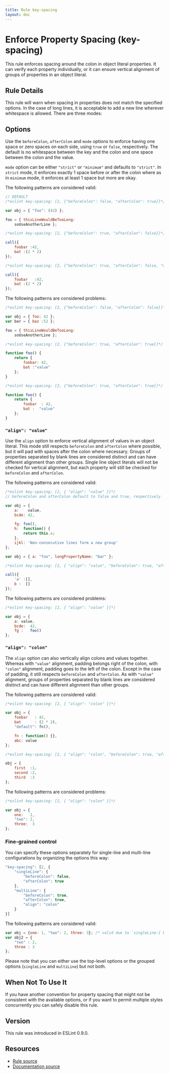 ```yaml
---
title: Rule key-spacing
layout: doc
---
```

<!-- Note: No pull requests accepted for this file. See README.md in the root directory for details. -->

# Enforce Property Spacing (key-spacing)

This rule enforces spacing around the colon in object literal properties. It can verify each property individually, or it can ensure vertical alignment of groups of properties in an object literal.

## Rule Details

This rule will warn when spacing in properties does not match the specified options. In the case of long lines, it is acceptable to add a new line wherever whitespace is allowed. There are three modes:

## Options

Use the `beforeColon`, `afterColon` and `mode` options to enforce having one space or zero spaces on each side, using `true` or `false`, respectively. The default is no whitespace between the key and the colon and one space between the colon and the value.

`mode` option can be either `"strict"` or `"minimum"` and defaults to `"strict"`. In `strict` mode, it enforces exactly 1 space before or after the colon where as in `minimum` mode, it enforces at least 1 space but more are okay.

The following patterns are considered valid:

```js
// DEFAULT
/*eslint key-spacing: [2, {"beforeColon": false, "afterColon": true}]*/

var obj = { "foo": (42) };

foo = { thisLineWouldBeTooLong:
    soUseAnotherLine };
```

```js
/*eslint key-spacing: [2, {"beforeColon": true, "afterColon": false}]*/

call({
    foobar :42,
    bat :(2 * 2)
});
```

```js
/*eslint key-spacing: [2, {"beforeColon": true, "afterColon": false, "mode": "minimum"}]*/

call({
    foobar   :42,
    bat :(2 * 2)
});
```

The following patterns are considered problems:

```js
/*eslint key-spacing: [2, {"beforeColon": false, "afterColon": false}]*/

var obj = { foo: 42 };
var bar = { baz :52 };

foo = { thisLineWouldBeTooLong:
    soUseAnotherLine };
```

```js
/*eslint key-spacing: [2, {"beforeColon": true, "afterColon": true}]*/

function foo() {
    return {
        foobar: 42,
        bat :"value"
    };
}
```

```js
/*eslint key-spacing: [2, {"beforeColon": true, "afterColon": true}]*/

function foo() {
    return {
        foobar  : 42,
        bat :  "value"
    };
}
```

### `"align": "value"`

Use the `align` option to enforce vertical alignment of values in an object literal. This mode still respects `beforeColon` and `afterColon` where possible, but it will pad with spaces after the colon where necessary. Groups of properties separated by blank lines are considered distinct and can have different alignment than other groups. Single line object literals will not be checked for vertical alignment, but each property will still be checked for `beforeColon` and `afterColon`.

The following patterns are considered valid:

```js
/*eslint key-spacing: [2, { "align": "value" }]*/
// beforeColon and afterColon default to false and true, respectively

var obj = {
    a:    value,
    bcde: 42,

    fg: foo(),
    h:  function() {
        return this.a;
    },
    ijkl: 'Non-consecutive lines form a new group'
};

var obj = { a: "foo", longPropertyName: "bar" };
```

```js
/*eslint key-spacing: [2, { "align": "value", "beforeColon": true, "afterColon": false }]*/

call({
    'a' :[],
    b :  []
});
```

The following patterns are considered problems:

```js
/*eslint key-spacing: [2, { "align": "value" }]*/

var obj = {
    a: value,
    bcde:  42,
    fg :   foo()
};
```

### `"align": "colon"`

The `align` option can also vertically align colons and values together. Whereas with `"value"` alignment, padding belongs right of the colon, with `"colon"` alignment, padding goes to the left of the colon. Except in the case of padding, it still respects `beforeColon` and `afterColon`. As with `"value"` alignment, groups of properties separated by blank lines are considered distinct and can have different alignment than other groups.

The following patterns are considered valid:

```js
/*eslint key-spacing: [2, { "align": "colon" }]*/

var obj = {
    foobar   : 42,
    bat      : (2 * 2),
    "default": fn(),

    fn : function() {},
    abc: value
};
```

```js
/*eslint key-spacing: [2, { "align": "colon", "beforeColon": true, "afterColon": false }]*/

obj = {
    first  :1,
    second :2,
    third  :3
};
```

The following patterns are considered problems:

```js
/*eslint key-spacing: [2, { "align": "colon" }]*/

var obj = {
    one:   1,
    "two": 2,
    three:  3
};
```

### Fine-grained control

You can specify these options separately for single-line and multi-line configurations by organizing the options this way:

```js
"key-spacing": [2, {
    "singleLine": {
        "beforeColon": false,
        "afterColon": true
    },
    "multiLine": {
        "beforeColon": true,
        "afterColon": true,
        "align": "colon"
    }
}]
```

The following patterns are considered valid:

```js
var obj = {one: 1, "two": 2, three: 3}; /* valid due to `singleLine:{ beforeColon: false }`*/
var obj2 = {
    "two" : 2,
    three : 3
};
```

Please note that you can either use the top-level options or the grouped options (`singleLine` and `multiLine`) but not both.

## When Not To Use It

If you have another convention for property spacing that might not be consistent with the available options, or if you want to permit multiple styles concurrently you can safely disable this rule.

## Version

This rule was introduced in ESLint 0.9.0.

## Resources

* [Rule source](https://github.com/eslint/eslint/tree/master/lib/rules/key-spacing.js)
* [Documentation source](https://github.com/eslint/eslint/tree/master/docs/rules/key-spacing.md)
